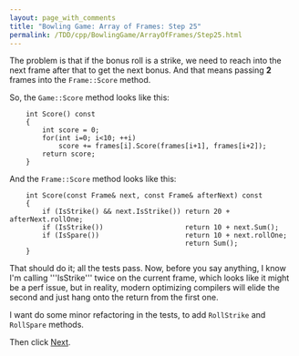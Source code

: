 ```yaml
---
layout: page_with_comments
title: "Bowling Game: Array of Frames: Step 25"
permalink: /TDD/cpp/BowlingGame/ArrayOfFrames/Step25.html
---
```


The problem is that if the bonus roll is a strike, we need to reach into the next frame after that to get the next bonus. And that means passing **2** frames into the ```Frame::Score``` method.

So, the ```Game::Score``` method looks like this:
```
    int Score() const
    {
        int score = 0;
        for(int i=0; i<10; ++i)
            score += frames[i].Score(frames[i+1], frames[i+2]);
        return score;
    }
```
And the ```Frame::Score``` method looks like this:
```
    int Score(const Frame& next, const Frame& afterNext) const
    {
        if (IsStrike() && next.IsStrike()) return 20 + afterNext.rollOne;
        if (IsStrike())                    return 10 + next.Sum();
        if (IsSpare())                     return 10 + next.rollOne;
                                           return Sum();
    }
```

That should do it; all the tests pass. Now, before you say anything, I know I'm calling '''IsStrike''' twice on the current frame, which looks like it might be a perf issue, but in reality, modern optimizing compilers will elide the second and just hang onto the return from the first one.

I want do some minor refactoring in the tests, to add ```RollStrike``` and ```RollSpare``` methods.

Then click [Next](Step26.html).
